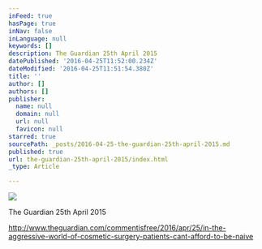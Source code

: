 ```yaml
---
inFeed: true
hasPage: true
inNav: false
inLanguage: null
keywords: []
description: The Guardian 25th April 2015
datePublished: '2016-04-25T11:52:00.234Z'
dateModified: '2016-04-25T11:51:54.380Z'
title: ''
author: []
authors: []
publisher:
  name: null
  domain: null
  url: null
  favicon: null
starred: true
sourcePath: _posts/2016-04-25-the-guardian-25th-april-2015.md
published: true
url: the-guardian-25th-april-2015/index.html
_type: Article

---
```

![](https://the-grid-user-content.s3-us-west-2.amazonaws.com/81789a63-67a9-4040-a638-520d2b6783ed.jpg)

The Guardian 25th April 2015

http://www.theguardian.com/commentisfree/2016/apr/25/in-the-aggressive-world-of-cosmetic-surgery-patients-cant-afford-to-be-naive